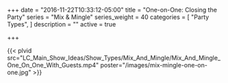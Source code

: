 +++
date = "2016-11-22T10:33:12-05:00"
title = "One-on-One: Closing the Party"
series = "Mix & Mingle"
series_weight = 40
categories = [
  "Party Types",
]
description = ""
active = true

+++

{{< plvid src="LC_Main_Show_Ideas/Show_Types/Mix_And_Mingle/Mix_And_Mingle_One_On_One_With_Guests.mp4" poster="/images/mix-mingle-one-on-one.jpg" >}}
